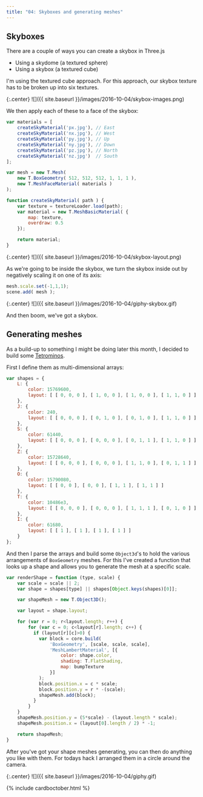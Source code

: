 ```yaml
---
title: "04: Skyboxes and generating meshes"
---
```


## Skyboxes

There are a couple of ways you can create a skybox in Three.js

- Using a skydome (a textured sphere)
- Using a skybox (a textured cube)

I'm using the textured cube approach. For this approach, our skybox texture has to be broken up into six textures.

<!-- more -->

{:.center}
![]({{ site.baseurl }}/images/2016-10-04/skybox-images.png)

We then apply each of these to a face of the skybox:

```javascript
var materials = [
    createSkyMaterial('px.jpg'), // East
    createSkyMaterial('nx.jpg'), // West
    createSkyMaterial('py.jpg'), // Up
    createSkyMaterial('ny.jpg'), // Down
    createSkyMaterial('pz.jpg'), // North
    createSkyMaterial('nz.jpg')  // South
];

var mesh = new T.Mesh(
    new T.BoxGeometry( 512, 512, 512, 1, 1, 1 ),
    new T.MeshFaceMaterial( materials )
);

function createSkyMaterial( path ) {
    var texture = textureLoader.load(path);
    var material = new T.MeshBasicMaterial( {
        map: texture,
        overdraw: 0.5
    });

    return material;
}
```

{:.center}
![]({{ site.baseurl }}/images/2016-10-04/skybox-layout.png)

As we're going to be inside the skybox, we turn the skybox inside out by negatively scaling it on one of its axis:

```javascript
mesh.scale.set(-1,1,1);
scene.add( mesh );
```

{:.center}
![]({{ site.baseurl }}/images/2016-10-04/giphy-skybox.gif)

And then boom, we've got a skybox.

## Generating meshes

As a build-up to something I might be doing later this month, I decided to build some [Tetrominos](https://en.wikipedia.org/wiki/Tetromino).

First I define them as multi-dimensional arrays:

```javascript
var shapes = {
    L: {
        color: 15769600,
        layout: [ [ 0, 0, 0 ], [ 1, 0, 0 ], [ 1, 0, 0 ], [ 1, 1, 0 ] ]
    },
    J: {
        color: 240,
        layout: [ [ 0, 0, 0 ], [ 0, 1, 0 ], [ 0, 1, 0 ], [ 1, 1, 0 ] ]
    },
    S: {
        color: 61440,
        layout: [ [ 0, 0, 0 ], [ 0, 0, 0 ], [ 0, 1, 1 ], [ 1, 1, 0 ] ]
    },
    Z: {
        color: 15728640,
        layout: [ [ 0, 0, 0 ], [ 0, 0, 0 ], [ 1, 1, 0 ], [ 0, 1, 1 ] ]
    },
    O: {
        color: 15790080,
        layout: [ [ 0, 0 ], [ 0, 0 ], [ 1, 1 ], [ 1, 1 ] ]
    },
    T: {
        color: 10486e3,
        layout: [ [ 0, 0, 0 ], [ 0, 0, 0 ], [ 1, 1, 1 ], [ 0, 1, 0 ] ]
    },
    I: {
        color: 61680,
        layout: [ [ 1 ], [ 1 ], [ 1 ], [ 1 ] ]
    }
};
```

And then I parse the arrays and build some `Object3d`'s to hold the various arrangements of `BoxGeometry` meshes. For this I've created a function that looks up a shape and allows you to generate the mesh at a specific scale.

```javascript
var renderShape = function (type, scale) {
    var scale = scale || 2;
    var shape = shapes[type] || shapes[Object.keys(shapes)[0]];

    var shapeMesh = new T.Object3D();

    var layout = shape.layout;

    for (var r = 0; r<layout.length; r++) {
        for (var c = 0; c<layout[r].length; c++) {
          if (layout[r][c]>0) {
            var block = core.build(
                'BoxGeometry', [scale, scale, scale],
                'MeshLambertMaterial', [{
                    color: shape.color,
                    shading: T.FlatShading,
                    map: bumpTexture
                }]
            );
            block.position.x = c * scale;
            block.position.y = r * -(scale);
            shapeMesh.add(block);
          }
        }
    }
    shapeMesh.position.y = (5*scale) - (layout.length * scale);
    shapeMesh.position.x = (layout[0].length / 2) * -1;

    return shapeMesh;
}
```

After you've got your shape meshes generating, you can then do anything you like with them. For todays hack I arranged them in a circle around the camera.

{:.center}
![]({{ site.baseurl }}/images/2016-10-04/giphy.gif)

{% include cardboctober.html %}
